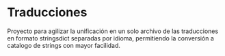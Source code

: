 # Traducciones
 
Proyecto para agilizar la unificación en un solo archivo de las traducciones en formato stringsdict separadas por idioma, permitiendo la conversión a catalogo de strings con mayor facilidad.
